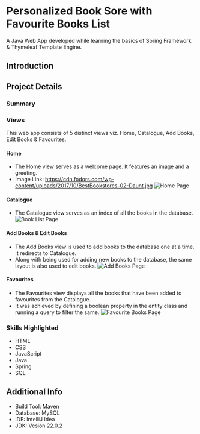 # Personalized Book Sore with Favourite Books List
A Java Web App developed while learning the basics of Spring Framework & Thymeleaf Template Engine.

## Introduction

## Project Details

### Summary

### Views
This web app consists of 5 distinct views viz. Home, Catalogue, Add Books, Edit Books & Favourites.

#### Home
- The Home view serves as a welcome page. It features an image and a greeting.
- Image Link: https://cdn.fodors.com/wp-content/uploads/2017/10/BestBookstores-02-Daunt.jpg
![Home Page](https://github.com/user-attachments/assets/4c6e84f6-2883-4cc4-b849-c30b6bb38314)

#### Catalogue
- The Catalogue view serves as an index of all the books in the database.
![Book List Page](https://github.com/user-attachments/assets/4093cf9c-b770-434d-8b89-1a87f8bbc87b)

#### Add Books & Edit Books
- The Add Books view is used to add books to the database one at a time. It redirects to Catalogue.
- Along with being used for adding new books to the database, the same layout is also used to edit books.
![Add Books Page](https://github.com/user-attachments/assets/9a281d99-6284-40d0-b0f7-13a4c99ea783)

#### Favourites
- The Favourites view displays all the books that have been added to favourites from the Catalogue.
- It was achieved by defining a boolean property in the entity class and running a query to filter the same.
![Favourite Books Page](https://github.com/user-attachments/assets/8286f581-e69f-45da-a320-4196d26d3c81)

### Skills Highlighted
- HTML
- CSS
- JavaScript
- Java
- Spring
- SQL

## Additional Info
- Build Tool: Maven
- Database: MySQL
- IDE: IntelliJ Idea
- JDK: Vesion 22.0.2
